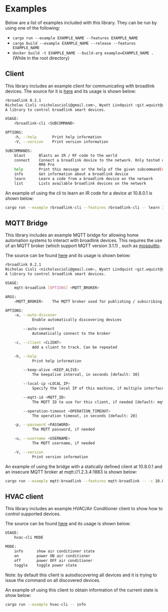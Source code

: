 # Examples

Below are a list of examples included with this library. They can be run by using one of the following:
- `cargo run --example EXAMPLE_NAME --features EXAMPLE_NAME`
- `cargo build --example EXAMPLE_NAME --release --features EXAMPLE_NAME`
- `docker build -t EXAMPLE_NAME --build-arg example=EXAMPLE_NAME .` (While in the root directory)

## Client

This library includes an example client for communicating with broadlink devices.
The source for it is [here](rbroadlink-cli.rs) and its usage is shown below:

```sh
rbroadlink 0.2.1
Nicholas Cioli <nicholascioli@gmail.com>, Wyatt Lindquist <git.wquist@gmail.com>
A library to control broadlink smart devices.

USAGE:
    rbroadlink-cli <SUBCOMMAND>

OPTIONS:
    -h, --help       Print help information
    -V, --version    Print version information

SUBCOMMANDS:
    blast      Blasts an IR / RF code to the world
    connect    Connect a broadlink device to the network. Only tested on the RM3 Mini and the
               RM4 Pro
    help       Print this message or the help of the given subcommand(s)
    info       Get information about a broadlink device
    learn      Learn a code from a broadlink device on the network
    list       Lists available broadlink devices on the network
```

An example of using the cli to learn an IR code for a device at 10.8.0.1 is shown below:

```sh
cargo run --example rbroadlink-cli --features rbroadlink-cli -- learn 10.8.0.1 ir
```

## MQTT Bridge

This library includes an example MQTT bridge for allowing home automation systems to interact
with broadlink devices. This requires the use of an MQTT broker (which support MQTT version 3.1.1)
, such as [mosquitto](https://mosquitto.org/).

The source can be found [here](mqtt-broadlink.rs) and its usage is shown below:

```sh
rbroadlink 0.2.1
Nicholas Cioli <nicholascioli@gmail.com>, Wyatt Lindquist <git.wquist@gmail.com>
A library to control broadlink smart devices.

USAGE:
    mqtt-broadlink [OPTIONS] <MQTT_BROKER>

ARGS:
    <MQTT_BROKER>    The MQTT broker used for publishing / subscribing to topics

OPTIONS:
    -a, --auto-discover
            Enable automatically discovering devices

        --auto-connect
            Automatically connect to the broker

    -c, --client <CLIENT>
            Add a client to track. Can be repeated

    -h, --help
            Print help information

        --keep-alive <KEEP_ALIVE>
            The keepalive interval, in seconds [default: 30]

        --local-ip <LOCAL_IP>
            Specify the local IP of this machine, if multiple interfaces are available

        --mqtt-id <MQTT_ID>
            The MQTT ID to use for this client, if needed [default: mqtt-broadlink]

        --operation-timeout <OPERATION_TIMEOUT>
            The operation timeout, in seconds [default: 20]

    -p, --password <PASSWORD>
            The MQTT password, if needed

    -u, --username <USERNAME>
            The MQTT username, if needed

    -V, --version
            Print version information
```

An example of using the bridge with a statically defined client at 10.8.0.1 and an insecure MQTT broker at
mqtt://1.2.3.4:1883 is shown below:

```sh
cargo run --example mqtt-broadlink --features mqtt-broadlink -- -c 10.8.0.1 mqtt://1.2.3.4:1883
```

## HVAC client

This library includes an example HVAC/Air Conditioner client to show how to control supported devices.

The source can be found [here](hvac-cli.rs) and its usage is shown below:

```sh
USAGE:
    hvac-cli MODE

MODE:
    info      show air conditioner state
    on        power ON air conditioner
    off       power OFF air conditioner
    toggle    toggle power state
```

Note: by default this client is autodiscovering all devices and it is trying to issue the command on all discovered devices.

An example of using this client to obtain information of the current state is show below:

```sh
cargo run --example hvac-cli -- info
```
